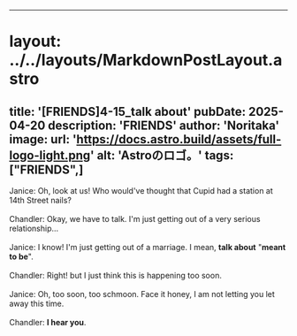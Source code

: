 
---
# layout: ../../layouts/MarkdownPostLayout.astro
title: '[FRIENDS]4-15_talk about'
pubDate: 2025-04-20
description: 'FRIENDS'
author: 'Noritaka'
image:
    url: 'https://docs.astro.build/assets/full-logo-light.png'
    alt: 'Astroのロゴ。'
tags: ["FRIENDS",]
---

Janice: Oh, look at us! Who would've thought that Cupid had a station at 14th Street nails?<br>
<br>
Chandler: Okay, we have to talk. I'm just getting out of a very serious relationship...<br>
<br>
Janice: I know! I'm just getting out of a marriage. I mean, **talk about** "**meant to be**".<br>
<br>
Chandler: Right! but I just think this is happening too soon.<br>
<br>
Janice: Oh, too soon, too schmoon. Face it honey, I am not letting you let away this time.<br>
<br>
Chandler: **I hear you**.<br>
<br>
